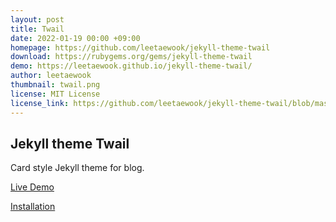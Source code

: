 ```yaml
---
layout: post
title: Twail
date: 2022-01-19 00:00 +09:00
homepage: https://github.com/leetaewook/jekyll-theme-twail
download: https://rubygems.org/gems/jekyll-theme-twail
demo: https://leetaewook.github.io/jekyll-theme-twail/
author: leetaewook
thumbnail: twail.png
license: MIT License
license_link: https://github.com/leetaewook/jekyll-theme-twail/blob/master/LICENSE.txt
---
```


## Jekyll theme Twail
Card style Jekyll theme for blog.

[Live Demo](https://leetaewook.github.io/jekyll-theme-twail/)

[Installation](https://leetaewook.github.io/jekyll-theme-twail/installation)
